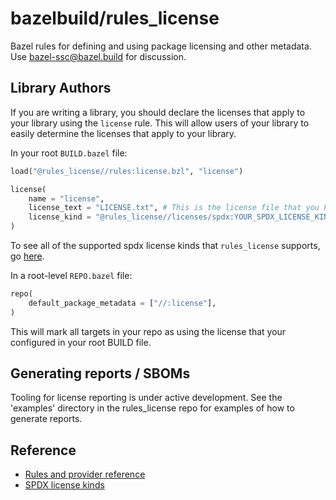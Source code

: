 # bazelbuild/rules_license

Bazel rules for defining and using package licensing and other metadata. Use bazel-ssc@bazel.build for discussion.

## Library Authors

If you are writing a library, you should declare the licenses that apply to your library using the
`license` rule. This will allow users of your library to easily determine the licenses that apply to
your library.

In your root `BUILD.bazel` file:

```python
load("@rules_license//rules:license.bzl", "license")

license(
    name = "license",
    license_text = "LICENSE.txt", # This is the license file that you keep at the root of your repository
    license_kind = "@rules_license//licenses/spdx:YOUR_SPDX_LICENSE_KIND",
)
```

To see all of the supported spdx license kinds that `rules_license` supports, go [here](license_kinds.md).

In a root-level `REPO.bazel` file:

```python
repo(
    default_package_metadata = ["//:license"],
)
```

This will mark all targets in your repo as using the license that your configured in your root BUILD
file.

## Generating reports / SBOMs

Tooling for license reporting is under active development. See the 'examples' directory in the
rules_license repo for examples of how to generate reports.

## Reference

* [Rules and provider reference](latest.md)
* [SPDX license kinds](license_kinds.md)
